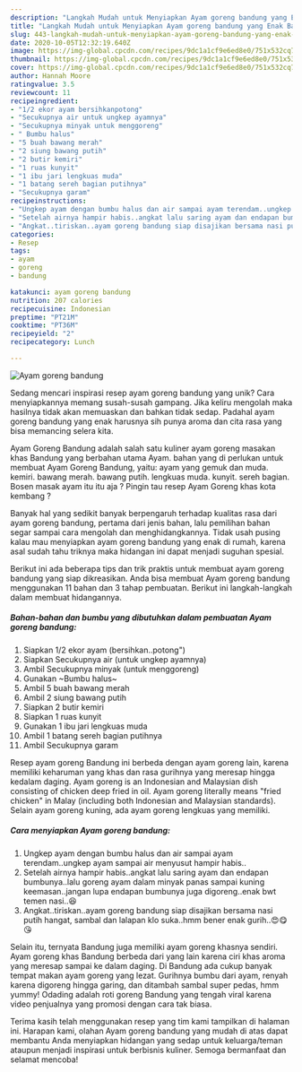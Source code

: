 ```yaml
---
description: "Langkah Mudah untuk Menyiapkan Ayam goreng bandung yang Enak Banget"
title: "Langkah Mudah untuk Menyiapkan Ayam goreng bandung yang Enak Banget"
slug: 443-langkah-mudah-untuk-menyiapkan-ayam-goreng-bandung-yang-enak-banget
date: 2020-10-05T12:32:19.640Z
image: https://img-global.cpcdn.com/recipes/9dc1a1cf9e6ed8e0/751x532cq70/ayam-goreng-bandung-foto-resep-utama.jpg
thumbnail: https://img-global.cpcdn.com/recipes/9dc1a1cf9e6ed8e0/751x532cq70/ayam-goreng-bandung-foto-resep-utama.jpg
cover: https://img-global.cpcdn.com/recipes/9dc1a1cf9e6ed8e0/751x532cq70/ayam-goreng-bandung-foto-resep-utama.jpg
author: Hannah Moore
ratingvalue: 3.5
reviewcount: 11
recipeingredient:
- "1/2 ekor ayam bersihkanpotong"
- "Secukupnya air untuk ungkep ayamnya"
- "Secukupnya minyak untuk menggoreng"
- " Bumbu halus"
- "5 buah bawang merah"
- "2 siung bawang putih"
- "2 butir kemiri"
- "1 ruas kunyit"
- "1 ibu jari lengkuas muda"
- "1 batang sereh bagian putihnya"
- "Secukupnya garam"
recipeinstructions:
- "Ungkep ayam dengan bumbu halus dan air sampai ayam terendam..ungkep ayam sampai air menyusut hampir habis.."
- "Setelah airnya hampir habis..angkat lalu saring ayam dan endapan bumbunya..lalu goreng ayam dalam minyak panas sampai kuning keemasan..jangan lupa endapan bumbunya juga digoreng..enak bwt temen nasi..😆"
- "Angkat..tiriskan..ayam goreng bandung siap disajikan bersama nasi putih hangat, sambal dan lalapan klo suka..hmm bener enak gurih..😍😋😘"
categories:
- Resep
tags:
- ayam
- goreng
- bandung

katakunci: ayam goreng bandung 
nutrition: 207 calories
recipecuisine: Indonesian
preptime: "PT21M"
cooktime: "PT36M"
recipeyield: "2"
recipecategory: Lunch

---
```



![Ayam goreng bandung](https://img-global.cpcdn.com/recipes/9dc1a1cf9e6ed8e0/751x532cq70/ayam-goreng-bandung-foto-resep-utama.jpg)

Sedang mencari inspirasi resep ayam goreng bandung yang unik? Cara menyiapkannya memang susah-susah gampang. Jika keliru mengolah maka hasilnya tidak akan memuaskan dan bahkan tidak sedap. Padahal ayam goreng bandung yang enak harusnya sih punya aroma dan cita rasa yang bisa memancing selera kita.

Ayam Goreng Bandung adalah salah satu kuliner ayam goreng masakan khas Bandung yang berbahan utama Ayam. bahan yang di perlukan untuk membuat Ayam Goreng Bandung, yaitu: ayam yang gemuk dan muda. kemiri. bawang merah. bawang putih. lengkuas muda. kunyit. sereh bagian. Bosen masak ayam itu itu aja ? Pingin tau resep Ayam Goreng khas kota kembang ?

Banyak hal yang sedikit banyak berpengaruh terhadap kualitas rasa dari ayam goreng bandung, pertama dari jenis bahan, lalu pemilihan bahan segar sampai cara mengolah dan menghidangkannya. Tidak usah pusing kalau mau menyiapkan ayam goreng bandung yang enak di rumah, karena asal sudah tahu triknya maka hidangan ini dapat menjadi suguhan spesial.


Berikut ini ada beberapa tips dan trik praktis untuk membuat ayam goreng bandung yang siap dikreasikan. Anda bisa membuat Ayam goreng bandung menggunakan 11 bahan dan 3 tahap pembuatan. Berikut ini langkah-langkah dalam membuat hidangannya.

<!--inarticleads1-->

##### Bahan-bahan dan bumbu yang dibutuhkan dalam pembuatan Ayam goreng bandung:

1. Siapkan 1/2 ekor ayam (bersihkan..potong&#34;)
1. Siapkan Secukupnya air (untuk ungkep ayamnya)
1. Ambil Secukupnya minyak (untuk menggoreng)
1. Gunakan  ~Bumbu halus~
1. Ambil 5 buah bawang merah
1. Ambil 2 siung bawang putih
1. Siapkan 2 butir kemiri
1. Siapkan 1 ruas kunyit
1. Gunakan 1 ibu jari lengkuas muda
1. Ambil 1 batang sereh bagian putihnya
1. Ambil Secukupnya garam


Resep ayam goreng Bandung ini berbeda dengan ayam goreng lain, karena memiliki keharuman yang khas dan rasa gurihnya yang meresap hingga kedalam daging. Ayam goreng is an Indonesian and Malaysian dish consisting of chicken deep fried in oil. Ayam goreng literally means &#34;fried chicken&#34; in Malay (including both Indonesian and Malaysian standards). Selain ayam goreng kuning, ada ayam goreng lengkuas yang memiliki. 

<!--inarticleads2-->

##### Cara menyiapkan Ayam goreng bandung:

1. Ungkep ayam dengan bumbu halus dan air sampai ayam terendam..ungkep ayam sampai air menyusut hampir habis..
1. Setelah airnya hampir habis..angkat lalu saring ayam dan endapan bumbunya..lalu goreng ayam dalam minyak panas sampai kuning keemasan..jangan lupa endapan bumbunya juga digoreng..enak bwt temen nasi..😆
1. Angkat..tiriskan..ayam goreng bandung siap disajikan bersama nasi putih hangat, sambal dan lalapan klo suka..hmm bener enak gurih..😍😋😘


Selain itu, ternyata Bandung juga memiliki ayam goreng khasnya sendiri. Ayam goreng khas Bandung berbeda dari yang lain karena ciri khas aroma yang meresap sampai ke dalam daging. Di Bandung ada cukup banyak tempat makan ayam goreng yang lezat. Gurihnya bumbu dari ayam, renyah karena digoreng hingga garing, dan ditambah sambal super pedas, hmm yummy! Odading adalah roti goreng Bandung yang tengah viral karena video penjualnya yang promosi dengan cara tak biasa. 

Terima kasih telah menggunakan resep yang tim kami tampilkan di halaman ini. Harapan kami, olahan Ayam goreng bandung yang mudah di atas dapat membantu Anda menyiapkan hidangan yang sedap untuk keluarga/teman ataupun menjadi inspirasi untuk berbisnis kuliner. Semoga bermanfaat dan selamat mencoba!

